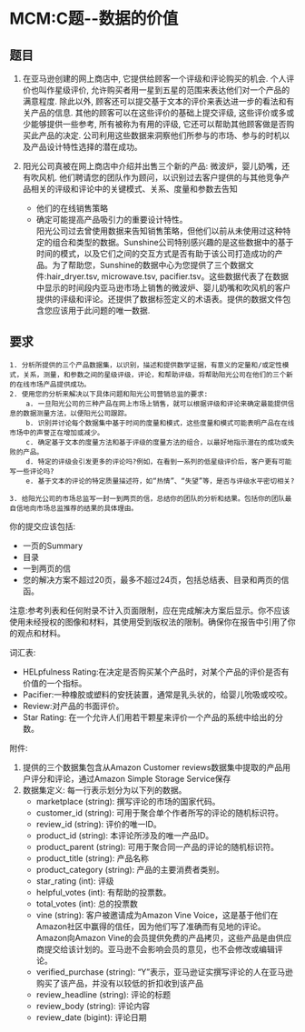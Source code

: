 # MCM:C题--数据的价值

## 题目

1. 在亚马逊创建的网上商店中, 它提供给顾客一个评级和评论购买的机会. 个人评价也叫作星级评价, 允许购买者用一星到五星的范围来表达他们对一个产品的满意程度. 除此以外, 顾客还可以提交基于文本的评价来表达进一步的看法和有关产品的信息. 其他的顾客可以在这些评价的基础上提交评级, 这些评价或多或少能够提供一些参考, 所有被称为有用的评级, 它还可以帮助其他顾客做是否购买此产品的决定. 公司利用这些数据来洞察他们所参与的市场、参与的时机以及产品设计特性选择的潜在成功。

2. 阳光公司真被在网上商店中介绍并出售三个新的产品: 微波炉，婴儿奶嘴，还有吹风机. 他们聘请您的团队作为顾问，以识别过去客户提供的与其他竞争产品相关的评级和评论中的关键模式、关系、度量和参数去告知
    - 他们的在线销售策略
    - 确定可能提高产品吸引力的重要设计特性。  
阳光公司过去曾使用数据来告知销售策略，但他们以前从未使用过这种特定的组合和类型的数据。Sunshine公司特别感兴趣的是这些数据中的基于时间的模式，以及它们之间的交互方式是否有助于该公司打造成功的产品。为了帮助您，Sunshine的数据中心为您提供了三个数据文件:hair_dryer.tsv, microwave.tsv, pacifier.tsv。这些数据代表了在数据中显示的时间段内亚马逊市场上销售的微波炉、婴儿奶嘴和吹风机的客户提供的评级和评论。还提供了数据标签定义的术语表。提供的数据文件包含您应该用于此问题的唯一数据.

## 要求

    1. 分析所提供的三个产品数据集，以识别，描述和提供数学证据，有意义的定量和/或定性模式，关系，测量，和参数之间的星级评级，评论，和帮助评级，将帮助阳光公司在他们的三个新的在线市场产品提供成功。
    2. 使用您的分析来解决以下具体问题和阳光公司营销总监的要求:
        a. 一旦阳光公司的三种产品在网上市场上销售，就可以根据评级和评论来确定最能提供信息的数据测量方法，以便阳光公司跟踪。
        b. 识别并讨论每个数据集中基于时间的度量和模式，这些度量和模式可能表明产品在在线市场中的声誉正在增加或减少。
        c. 确定基于文本的度量方法和基于评级的度量方法的组合，以最好地指示潜在的成功或失败的产品。
        d. 特定的评级会引发更多的评论吗?例如，在看到一系列的低星级评价后，客户更有可能写一些评论吗?
        e. 基于文本的评论的特定质量描述符，如“热情”、“失望”等，是否与评级水平密切相关?

    3. 给阳光公司的市场总监写一封一到两页的信，总结你的团队的分析和结果。包括你的团队最自信地向市场总监推荐的结果的具体理由。

你的提交应该包括:

- 一页的Summary
- 目录
- 一到两页的信
- 您的解决方案不超过20页，最多不超过24页，包括总结表、目录和两页的信函。

注意:参考列表和任何附录不计入页面限制，应在完成解决方案后显示。你不应该使用未经授权的图像和材料，其使用受到版权法的限制。确保你在报告中引用了你的观点和材料。

词汇表: 

- HELpfulness Rating:在决定是否购买某个产品时，对某个产品的评价是否有价值的一个指标。
- Pacifier:一种橡胶或塑料的安抚装置，通常是乳头状的，给婴儿吮吸或咬咬。
- Review:对产品的书面评价。
- Star Rating: 在一个允许人们用若干颗星来评价一个产品的系统中给出的分数。

附件:

1. 提供的三个数据集包含从Amazon Customer reviews数据集中提取的产品用户评分和评论，通过Amazon Simple Storage Service保存
2. 数据集定义: 每一行表示划分为以下列的数据。
    - marketplace (string): 撰写评论的市场的国家代码。
    - customer_id (string): 可用于聚合单个作者所写的评论的随机标识符。
    - review_id (string): 评价的唯一ID。
    - product_id (string): 本评论所涉及的唯一产品ID。
    - product_parent (string): 可用于聚合同一产品的评论的随机标识符。
    - product_title (string): 产品名称
    - product_category (string): 产品的主要消费者类别。
    - star_rating (int): 评级
    - helpful_votes (int): 有帮助的投票数。
    - total_votes (int): 总的投票数
    - vine (string): 客户被邀请成为Amazon Vine Voice，这是基于他们在Amazon社区中赢得的信任，因为他们写了准确而有见地的评论。Amazon向Amazon Vine的会员提供免费的产品拷贝，这些产品是由供应商提交给该计划的。亚马逊不会影响会员的意见，也不会修改或编辑评论。
    - verified_purchase (string): “Y”表示，亚马逊证实撰写评论的人在亚马逊购买了该产品，并没有以较低的折扣收到该产品
    - review_headline (string): 评论的标题
    - review_body (string): 评论内容
    - review_date (bigint): 评论日期
